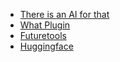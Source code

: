 - [There is an AI for that](https://theresanaiforthat.com/)
- [What Plugin](https://www.whatplugin.ai/)
- [Futuretools](https://www.futuretools.io/)
- [Huggingface](https://huggingface.co/)
